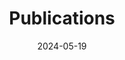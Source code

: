 ---
title: 'Publications'
date: 2024-05-19
type: landing

design:
  # Section spacing
  spacing: '5rem'

# Page sections
sections:
  - block: collection
    content:
      title: Journal Articles
      text: 
      filters:
        folders:
          - journal-article
    design:
      view: article-grid
      view: citation
  - block: collection
    content:
      title: Preprints
      text: 
      filters:
        folders:
          - preprint
    design:
      view: article-grid
      view: citation
  - block: collection
    content:
      title: Conference Papers
      text: 
      filters:
        folders:
          - conference-paper
    design:
      view: article-grid
      view: citation
---